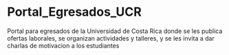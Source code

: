 # Portal_Egresados_UCR
Portal para egresados de la Universidad de Costa Rica donde se les publica ofertas laborales, se organizan actividades y talleres, y se les invita a dar charlas de motivacion a los estudiantes
